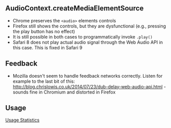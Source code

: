 ## AudioContext.createMediaElementSource

- Chrome preserves the `<audio>` elements controls
- Firefox still shows the controls, but they are dysfunctional (e.g., pressing the play button has no effect)
- It is still possible in both cases to programmatically invoke `.play()`
- Safari 8 does not play actual audio signal through the Web Audio API in this case. This is fixed in Safari 9

## Feedback

- Mozilla doesn't seem to handle feedback networks correctly. Listen for example to the last bit of this: 
http://blog.chrislowis.co.uk/2014/07/23/dub-delay-web-audio-api.html - sounds fine in Chromium and distorted in Firefox

## Usage

[Usage Statistics](http://www.w3schools.com/browsers/browsers_stats.asp)
